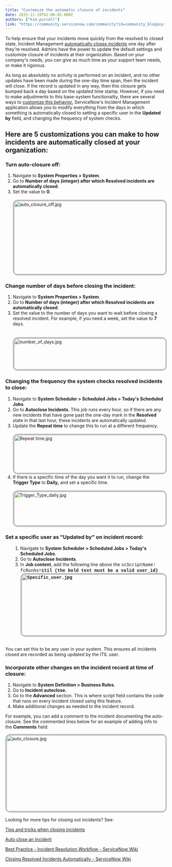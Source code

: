 ```yaml
---
title: "Customize the automatic closure of incidents"
date: 2015-11-19T02:00:02.000Z
authors: ["kim.purcell"]
link: "https://community.servicenow.com/community?id=community_blog&sys_id=560eea2ddbd0dbc01dcaf3231f961905"
---
```

<p>To help ensure that your incidents move quickly from the resolved to closed state, Incident Management <a title="ki.servicenow.com/index.php?title=Closing_Resolved_Incidents_Automatically#gsc.tab=0" href="http://wiki.servicenow.com/index.php?title=Closing_Resolved_Incidents_Automatically#gsc.tab=0">automatically closes incidents</a> one day after they're resolved. Admins have the power to update the default settings and customize closure of incidents at their organization. Based on your company's needs, you can give as much time as your support team needs, or make it rigorous.</p><p></p><p>As long as absolutely no activity is performed on an incident, and no other updates have been made during the one-day time span, then the incident will close. If the record is updated in any way, then this closure gets bumped back a day based on the updated time stamp. However, if you need to make adjustments to this base-system functionality, there are several ways to <a title="i.service-now.com/kb_view.do?sysparm_article=KB0552820" href="https://hi.service-now.com/kb_view.do?sysparm_article=KB0552820">customize this behavior.</a> ServiceNow's Incident Management application allows you to modify everything from the days in which something is automatically closed to setting a specific user in the <strong>Updated by</strong> field, and changing the frequency of system checks.</p><p></p><h2>Here are 5 customizations you can make to how incidents are automatically closed at your organization:</h2><h3>Turn auto-closure off:</h3><ol><li>Navigate to <strong>System Properties &gt; System</strong>.</li><li>Go to <strong>Number of days (integer) after which Resolved incidents are automatically closed</strong>.</li><li>Set the value to <strong>0</strong>.<br/><br/><img   alt="auto_closure_off.jpg" class="image-2 jive-image" src="02ebfb79dbd45704ed6af3231f9619b0.iix" style="width: 620px; height: 231px; border: 4px solid #bdbdbd; border-radius: 15px; display: block; margin-left: auto; margin-right: auto;"/></li></ol><p></p><h3>Change number of days before closing the incident:</h3><ol><li>Navigate to <strong>System Properties &gt; System</strong>.</li><li>Go to<strong> Number of days (integer) after which Resolved incidents are automatically closed</strong>.</li><li>Set the value to the number of days you want to wait before closing a resolved incident. For example, if you need a week, set the value to <strong>7</strong> days.<br/><br/><br/><img   alt="number_of_days.jpg" class="image-3 jive-image" src="9070290edb9c1b04ed6af3231f961990.iix" style="width: 620px; height: 98px; border: 4px solid #bdbdbd; border-radius: 15px; display: block; margin-left: auto; margin-right: auto;"/></li></ol><p></p><h3>Changing the frequency the system checks resolved incidents to close:</h3><ol><li>Navigate to <strong>System Scheduler &gt; Scheduled Jobs &gt; Today's Scheduled Jobs</strong>.</li><li>Go to <strong>Autoclose Incidents</strong>. This job runs every hour, so if there are any new incidents that have gone past the one-day mark in the <strong>Resolved</strong> state in that last hour, these incidents are automatically updated.</li><li>Update the <strong>Repeat time</strong> to change this to run at a different frequency.<br/><br/><img   alt="Repeat time.jpg" class="image-4 jive-image" src="f81b744adb1097049c9ffb651f961928.iix" style="width: 620px; height: 120px; border: 4px solid #bdbdbd; border-radius: 15px; display: block; margin-left: auto; margin-right: auto;"/></li><li>If there is a specific time of the day you want it to run, change the <strong>Trigger Type</strong> to <strong>Daily,</strong> and set a specific time.<br/><br/><img   alt="Trigger_Type_daily.jpg" class="image-5 jive-image" src="2269d80edb989fc068c1fb651f9619f0.iix" style="width: 620px; height: 107px; border: 4px solid #bdbdbd; border-radius: 15px; display: block; margin-left: auto; margin-right: auto;"/></li></ol><p></p><h3>Set a specific user as "Updated by" on incident record:</h3><ol><ol><li>Navigate to <strong>System Scheduler &gt; Scheduled Jobs &gt; Today's Scheduled Jobs</strong>.</li><li>Go to <strong>Autoclose Incidents</strong>.</li><li>In <strong>Job content</strong>, add the following line <em>above</em> the <span style="font-family: courier new,courier;">scScriptName:</span><br/><span style="font-family: courier new,courier;">fcRunAs=</span><span style="font-family: courier new,courier;"><strong>itil (the bold text must be a valid user_id)<br/><span style="font-family: courier new,courier;"><strong><img   alt="Specific_user.jpg" class="image-7 jive-image" src="1f74a542db18d7041dcaf3231f961953.iix" style="width: 620px; height: 193px; border: 4px solid #bdbdbd; border-radius: 15px; display: block; margin-left: auto; margin-right: auto;"/></strong></span><br/></strong></span></li></ol></ol><p>You can set this to be any user in your system. This ensures all incidents closed are recorded as being updated by the ITIL user.</p><p></p><h3>Incorporate other changes on the incident record at time of closure:</h3><ol><li>Navigate to <strong>System Definition &gt; Business Rules</strong>.</li><li>Go to <strong>Incident autoclose.</strong></li><li>Go to the <strong>Advanced</strong> section. This is where script field contains the code that runs on every incident closed using this feature.</li><li>Make additional changes as needed to the incident record.</li></ol><p></p><p>For example, you can add a comment to the incident documenting the auto-closure. See the commented lines below for an example of adding info to the <strong>Comments</strong> field:</p><p></p><p><img   alt="auto_closure.jpg" class="image-6 jive-image" src="e1cd3331db901344e9737a9e0f96194d.iix" style="width: 620px; height: 240px; border: 4px solid #bdbdbd; border-radius: 15px; display: block; margin-left: auto; margin-right: auto;"/></p><p>Looking for more tips for closing out incidents? See:</p><p><a title="Tips and tricks when closing incidents" __default_attr="3939" __jive_macro_name="blogpost" class="jive_macro jive_macro_blogpost" data-orig-content="Tips and tricks when closing incidents" data-renderedposition="2313.34375_8_258_16" href="/community?id=community_blog&sys_id=456daa29dbd0dbc01dcaf3231f961924">Tips and tricks when closing incidents</a></p><p><a title="Auto close an Incident" __default_attr="169638" __jive_macro_name="thread" class="jive_macro_thread jive_macro" data-orig-content="Auto close an Incident" data-renderedposition="2334.34375_8_159_16" href="/community?id=community_question&sys_id=fdde8f61dbdcdbc01dcaf3231f961955">Auto close an Incident</a></p><p><a href="http://wiki.servicenow.com/index.php?title=Best_Practice_-_Incident_Resolution_Workflow#gsc.tab=0" title="http://wiki.servicenow.com/index.php?title=Best_Practice_-_Incident_Resolution_Workflow#gsc.tab=0">Best Practice - Incident Resolution Workflow - ServiceNow Wiki</a></p><p><a href="http://wiki.servicenow.com/index.php?title=Closing_Resolved_Incidents_Automatically#gsc.tab=0" title="http://wiki.servicenow.com/index.php?title=Closing_Resolved_Incidents_Automatically#gsc.tab=0">Closing Resolved Incidents Automatically - ServiceNow Wiki</a></p>